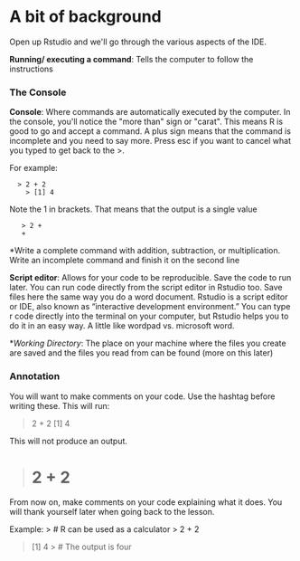 # A bit of background

Open up Rstudio and we'll go through the various aspects of the IDE. 

**Running/ executing a command**: Tells the computer to follow the instructions

### The Console
**Console**: Where commands are automatically executed by the computer. In the console, you'll notice the "more than" sign or "carat". This means R is good to go and accept a command. A plus sign means that the command is incomplete and you need to say more. Press esc if you want to cancel what you typed to get back to the >.



For example:

```{r}
  > 2 + 2
 	> [1] 4
```


 
Note the 1 in brackets. That means that the output is a single value
 
 ```{r}
 	> 2 +
 	+
```

 
*Write a complete command with addition, subtraction, or multiplication. Write an incomplete command and finish it on the second line
 
 
**Script editor**: Allows for your code to be reproducible. Save the code to run later. You can run code directly from the script editor in Rstudio too. Save files here the same way you do a word document. Rstudio is a script editor or IDE, also known as “interactive development environment.” You can type r code directly into the terminal on your computer, but Rstudio helps you to do it in an easy way. A little like wordpad vs. microsoft word. 

**Working Directory*: The place on your machine where the files you create are saved and the files you read from can be found (more on this later)


### Annotation
You will want to make comments on your code. Use the hashtag before writing these. This will run:
 
> 2 + 2
> [1] 4
 
This will not produce an output.
 
> # 2 + 2
 
From now on, make comments on your code explaining what it does. You will thank yourself later when going back to the lesson.  
 
Example:
 	> # R can be used as a calculator
 	> 2 + 2
> [1] 4
 	> # The output is four
